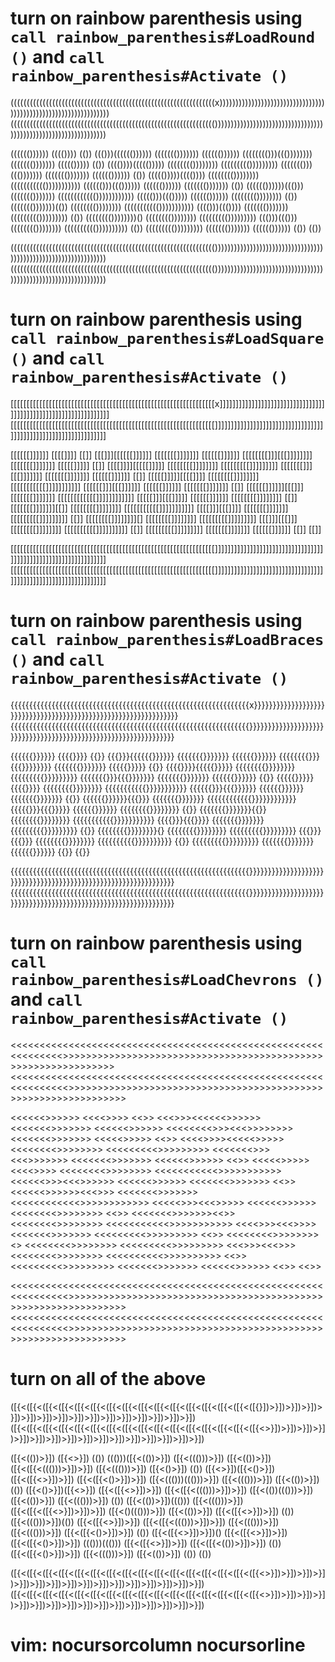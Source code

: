 # turn on rainbow parenthesis using `call rainbow_parenthesis#LoadRound ()` and `call rainbow_parenthesis#Activate ()`

   ((((((((((((((((((((((((((((((((((((((((((((((((((((((((((((((((x))))))))))))))))))))))))))))))))))))))))))))))))))))))))))))))))
   (((((((((((((((((((((((((((((((((((((((((((((((((((((((((((((((())))))))))))))))))))))))))))))))))))))))))))))))))))))))))))))))


   (((((())))))            (((())))        (())  ((()))(((((())))))  ((((((()))))))         (((((())))))     (((((((()))((())))))))
   ((((((()))))))         ((((()))))       (())  (((())))((((()))))  (((((((())))))))    ((((((((()))))))))   ((((((()))((()))))))
   ((((((()))))))        (((((())))))      (())  ((((()))))(((())))  (((((((())))))))  ((((((((((()))))))))))  (((((()))((())))))
   (((((())))))         ((((((()))))))     (())  (((((())))))((()))  ((((((()))))))   (((((((((((())))))))))))  ((((()))((()))))
   (((((())))))        (((((((())))))))    (())  ((((((()))))))(())  (((((((())))))))  ((((((((((()))))))))))    (((()))((())))
   ((((((()))))))     ((((((((()))))))))   (())  (((((((())))))))()  (((((((())))))))    ((((((((()))))))))       ((()))((()))
   (((((((())))))))  (((((((((())))))))))  (())  ((((((((()))))))))  ((((((()))))))         (((((())))))           (())  (())


   (((((((((((((((((((((((((((((((((((((((((((((((((((((((((((((((())))))))))))))))))))))))))))))))))))))))))))))))))))))))))))))))
   (((((((((((((((((((((((((((((((((((((((((((((((((((((((((((((((())))))))))))))))))))))))))))))))))))))))))))))))))))))))))))))))

# turn on rainbow parenthesis using `call rainbow_parenthesis#LoadSquare ()` and `call rainbow_parenthesis#Activate ()`


   [[[[[[[[[[[[[[[[[[[[[[[[[[[[[[[[[[[[[[[[[[[[[[[[[[[[[[[[[[[[[[[[x]]]]]]]]]]]]]]]]]]]]]]]]]]]]]]]]]]]]]]]]]]]]]]]]]]]]]]]]]]]]]]]]
   [[[[[[[[[[[[[[[[[[[[[[[[[[[[[[[[[[[[[[[[[[[[[[[[[[[[[[[[[[[[[[[[]]]]]]]]]]]]]]]]]]]]]]]]]]]]]]]]]]]]]]]]]]]]]]]]]]]]]]]]]]]]]]]]


   [[[[[[]]]]]]            [[[[]]]]        [[]]  [[[]]][[[[[[]]]]]]  [[[[[[[]]]]]]]         [[[[[[]]]]]]     [[[[[[[[]]][[[]]]]]]]]
   [[[[[[[]]]]]]]         [[[[[]]]]]       [[]]  [[[[]]]][[[[[]]]]]  [[[[[[[[]]]]]]]]    [[[[[[[[[]]]]]]]]]   [[[[[[[]]][[[]]]]]]]
   [[[[[[[]]]]]]]        [[[[[[]]]]]]      [[]]  [[[[[]]]]][[[[]]]]  [[[[[[[[]]]]]]]]  [[[[[[[[[[[]]]]]]]]]]]  [[[[[[]]][[[]]]]]]
   [[[[[[]]]]]]         [[[[[[[]]]]]]]     [[]]  [[[[[[]]]]]][[[]]]  [[[[[[[]]]]]]]   [[[[[[[[[[[[]]]]]]]]]]]]  [[[[[]]][[[]]]]]
   [[[[[[]]]]]]        [[[[[[[[]]]]]]]]    [[]]  [[[[[[[]]]]]]][[]]  [[[[[[[[]]]]]]]]  [[[[[[[[[[[]]]]]]]]]]]    [[[[]]][[[]]]]
   [[[[[[[]]]]]]]     [[[[[[[[[]]]]]]]]]   [[]]  [[[[[[[[]]]]]]]][]  [[[[[[[[]]]]]]]]    [[[[[[[[[]]]]]]]]]       [[[]]][[[]]]
   [[[[[[[[]]]]]]]]  [[[[[[[[[[]]]]]]]]]]  [[]]  [[[[[[[[[]]]]]]]]]  [[[[[[[]]]]]]]         [[[[[[]]]]]]           [[]]  [[]]


   [[[[[[[[[[[[[[[[[[[[[[[[[[[[[[[[[[[[[[[[[[[[[[[[[[[[[[[[[[[[[[[[]]]]]]]]]]]]]]]]]]]]]]]]]]]]]]]]]]]]]]]]]]]]]]]]]]]]]]]]]]]]]]]]
   [[[[[[[[[[[[[[[[[[[[[[[[[[[[[[[[[[[[[[[[[[[[[[[[[[[[[[[[[[[[[[[[]]]]]]]]]]]]]]]]]]]]]]]]]]]]]]]]]]]]]]]]]]]]]]]]]]]]]]]]]]]]]]]]

# turn on rainbow parenthesis using `call rainbow_parenthesis#LoadBraces ()` and `call rainbow_parenthesis#Activate ()`

   {{{{{{{{{{{{{{{{{{{{{{{{{{{{{{{{{{{{{{{{{{{{{{{{{{{{{{{{{{{{{{{{x}}}}}}}}}}}}}}}}}}}}}}}}}}}}}}}}}}}}}}}}}}}}}}}}}}}}}}}}}}}}}}}}
   {{{{{{{{{{{{{{{{{{{{{{{{{{{{{{{{{{{{{{{{{{{{{{{{{{{{{{{{{{{{{{{{}}}}}}}}}}}}}}}}}}}}}}}}}}}}}}}}}}}}}}}}}}}}}}}}}}}}}}}}}}}}}}}}


   {{{{{{}}}}}}            {{{{}}}}        {{}}  {{{}}}{{{{{{}}}}}}  {{{{{{{}}}}}}}         {{{{{{}}}}}}     {{{{{{{{}}}{{{}}}}}}}}
   {{{{{{{}}}}}}}         {{{{{}}}}}       {{}}  {{{{}}}}{{{{{}}}}}  {{{{{{{{}}}}}}}}    {{{{{{{{{}}}}}}}}}   {{{{{{{}}}{{{}}}}}}}
   {{{{{{{}}}}}}}        {{{{{{}}}}}}      {{}}  {{{{{}}}}}{{{{}}}}  {{{{{{{{}}}}}}}}  {{{{{{{{{{{}}}}}}}}}}}  {{{{{{}}}{{{}}}}}}
   {{{{{{}}}}}}         {{{{{{{}}}}}}}     {{}}  {{{{{{}}}}}}{{{}}}  {{{{{{{}}}}}}}   {{{{{{{{{{{{}}}}}}}}}}}}  {{{{{}}}{{{}}}}}
   {{{{{{}}}}}}        {{{{{{{{}}}}}}}}    {{}}  {{{{{{{}}}}}}}{{}}  {{{{{{{{}}}}}}}}  {{{{{{{{{{{}}}}}}}}}}}    {{{{}}}{{{}}}}
   {{{{{{{}}}}}}}     {{{{{{{{{}}}}}}}}}   {{}}  {{{{{{{{}}}}}}}}{}  {{{{{{{{}}}}}}}}    {{{{{{{{{}}}}}}}}}       {{{}}}{{{}}}
   {{{{{{{{}}}}}}}}  {{{{{{{{{{}}}}}}}}}}  {{}}  {{{{{{{{{}}}}}}}}}  {{{{{{{}}}}}}}         {{{{{{}}}}}}           {{}}  {{}}


   {{{{{{{{{{{{{{{{{{{{{{{{{{{{{{{{{{{{{{{{{{{{{{{{{{{{{{{{{{{{{{{{}}}}}}}}}}}}}}}}}}}}}}}}}}}}}}}}}}}}}}}}}}}}}}}}}}}}}}}}}}}}}}}}
   {{{{{{{{{{{{{{{{{{{{{{{{{{{{{{{{{{{{{{{{{{{{{{{{{{{{{{{{{{{{{{{{}}}}}}}}}}}}}}}}}}}}}}}}}}}}}}}}}}}}}}}}}}}}}}}}}}}}}}}}}}}}}}}}

# turn on rainbow parenthesis using `call rainbow_parenthesis#LoadChevrons ()` and `call rainbow_parenthesis#Activate ()`

   <<<<<<<<<<<<<<<<<<<<<<<<<<<<<<<<<<<<<<<<<<<<<<<<<<<<<<<<<<<<<<<<x>>>>>>>>>>>>>>>>>>>>>>>>>>>>>>>>>>>>>>>>>>>>>>>>>>>>>>>>>>>>>>>>
   <<<<<<<<<<<<<<<<<<<<<<<<<<<<<<<<<<<<<<<<<<<<<<<<<<<<<<<<<<<<<<<<>>>>>>>>>>>>>>>>>>>>>>>>>>>>>>>>>>>>>>>>>>>>>>>>>>>>>>>>>>>>>>>>


   <<<<<<>>>>>>            <<<<>>>>        <<>>  <<<>>><<<<<<>>>>>>  <<<<<<<>>>>>>>         <<<<<<>>>>>>     <<<<<<<<>>><<<>>>>>>>>
   <<<<<<<>>>>>>>         <<<<<>>>>>       <<>>  <<<<>>>><<<<<>>>>>  <<<<<<<<>>>>>>>>    <<<<<<<<<>>>>>>>>>   <<<<<<<>>><<<>>>>>>>
   <<<<<<<>>>>>>>        <<<<<<>>>>>>      <<>>  <<<<<>>>>><<<<>>>>  <<<<<<<<>>>>>>>>  <<<<<<<<<<<>>>>>>>>>>>  <<<<<<>>><<<>>>>>>
   <<<<<<>>>>>>         <<<<<<<>>>>>>>     <<>>  <<<<<<>>>>>><<<>>>  <<<<<<<>>>>>>>   <<<<<<<<<<<<>>>>>>>>>>>>  <<<<<>>><<<>>>>>
   <<<<<<>>>>>>        <<<<<<<<>>>>>>>>    <<>>  <<<<<<<>>>>>>><<>>  <<<<<<<<>>>>>>>>  <<<<<<<<<<<>>>>>>>>>>>    <<<<>>><<<>>>>
   <<<<<<<>>>>>>>     <<<<<<<<<>>>>>>>>>   <<>>  <<<<<<<<>>>>>>>><>  <<<<<<<<>>>>>>>>    <<<<<<<<<>>>>>>>>>       <<<>>><<<>>>
   <<<<<<<<>>>>>>>>  <<<<<<<<<<>>>>>>>>>>  <<>>  <<<<<<<<<>>>>>>>>>  <<<<<<<>>>>>>>         <<<<<<>>>>>>           <<>>  <<>>


   <<<<<<<<<<<<<<<<<<<<<<<<<<<<<<<<<<<<<<<<<<<<<<<<<<<<<<<<<<<<<<<<>>>>>>>>>>>>>>>>>>>>>>>>>>>>>>>>>>>>>>>>>>>>>>>>>>>>>>>>>>>>>>>>
   <<<<<<<<<<<<<<<<<<<<<<<<<<<<<<<<<<<<<<<<<<<<<<<<<<<<<<<<<<<<<<<<>>>>>>>>>>>>>>>>>>>>>>>>>>>>>>>>>>>>>>>>>>>>>>>>>>>>>>>>>>>>>>>>

# turn on all of the above

   ([{<([{<([{<([{<([{<([{<([{<([{<([{<([{<([{<([{<([{<([{<([{<([{<x>}])>}])>}])>}])>}])>}])>}])>}])>}])>}])>}])>}])>}])>}])>}])>}])
   ([{<([{<([{<([{<([{<([{<([{<([{<([{<([{<([{<([{<([{<([{<([{<([{<>}])>}])>}])>}])>}])>}])>}])>}])>}])>}])>}])>}])>}])>}])>}])>}])


   ([{<(())>}])            ([{<>}])        (())  ((()))([{<(())>}])  ([{<((()))>}])         ([{<(())>}])     ([{<([{<((()))>}])>}])
   ([{<((()))>}])         ([{<()>}])       (())  ([{<>}])([{<()>}])  ([{<([{<>}])>}])    ([{<([{<()>}])>}])   ([{<((()))((()))>}])
   ([{<((()))>}])        ([{<(())>}])      (())  ([{<()>}])([{<>}])  ([{<([{<>}])>}])  ([{<([{<((()))>}])>}])  ([{<(())((()))>}])
   ([{<(())>}])         ([{<((()))>}])     (())  ([{<(())>}])((()))  ([{<((()))>}])   ([{<([{<([{<>}])>}])>}])  ([{<()((()))>}])
   ([{<(())>}])        ([{<([{<>}])>}])    (())  ([{<((()))>}])(())  ([{<([{<>}])>}])  ([{<([{<((()))>}])>}])    ([{<((()))>}])
   ([{<((()))>}])     ([{<([{<()>}])>}])   (())  ([{<([{<>}])>}])()  ([{<([{<>}])>}])    ([{<([{<()>}])>}])       ((()))((()))
   ([{<([{<>}])>}])  ([{<([{<(())>}])>}])  (())  ([{<([{<()>}])>}])  ([{<((()))>}])         ([{<(())>}])           (())  (())


   ([{<([{<([{<([{<([{<([{<([{<([{<([{<([{<([{<([{<([{<([{<([{<([{<>}])>}])>}])>}])>}])>}])>}])>}])>}])>}])>}])>}])>}])>}])>}])>}])
   ([{<([{<([{<([{<([{<([{<([{<([{<([{<([{<([{<([{<([{<([{<([{<([{<>}])>}])>}])>}])>}])>}])>}])>}])>}])>}])>}])>}])>}])>}])>}])>}])


# vim: nocursorcolumn nocursorline
